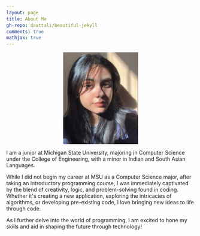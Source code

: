 ```yaml
---
layout: page
title: About Me
gh-repo: daattali/beautiful-jekyll
comments: true
mathjax: true
---
```

<img src="/assets/img/me.jpeg" style="display: block; margin:0 auto; width:200px; height:auto;">

I am a junior at Michigan State University, majoring in Computer Science under the College of Engineering, with a minor in Indian and South Asian Languages. 

While I did not begin my career at MSU as a Computer Science major, after taking an introductory programming course, I was immediately captivated by the blend of creativity, logic, and problem-solving found in coding. Whether it's creating a new application, exploring the intricacies of algorithms, or developing pre-existing code, I love bringing new ideas to life through code.

As I further delve into the world of programming, I am excited to hone my skills and aid in shaping the future through technology!